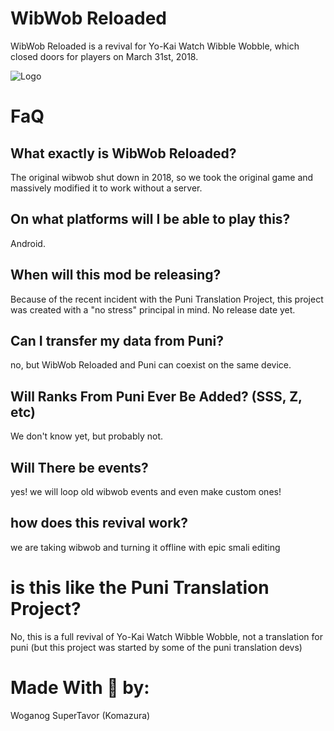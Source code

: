 # WibWob Reloaded
WibWob Reloaded is a revival for Yo-Kai Watch Wibble Wobble, which closed doors for players on March 31st, 2018.

![Logo](https://cdn.discordapp.com/attachments/1137835393304231956/1138173557814349844/416_Sem_Titulo_20230807151505.png)

# FaQ
## What exactly is WibWob Reloaded?
The original wibwob shut down in 2018, so we took the original game and massively modified it to work without a server.
## On what platforms will I be able to play this?
Android.
## When will this mod be releasing?
Because of the recent incident with the Puni Translation Project, this project was created with a "no stress" principal in mind. No release date yet.
## Can I transfer my data from Puni?
no, but WibWob Reloaded and Puni can coexist on the same device.
## Will Ranks From Puni Ever Be Added? (SSS, Z, etc)
We don't know yet, but probably not.
## Will There be events?
yes! we will loop old wibwob events and even make custom ones!
## how does this revival work?
we are taking wibwob and turning it offline with epic smali editing
# is this like the Puni Translation Project?
No, this is a full revival of Yo-Kai Watch Wibble Wobble, not a translation for puni (but this project was started by some of the puni translation devs)

# Made With 💙 by:
Woganog
SuperTavor (Komazura)
